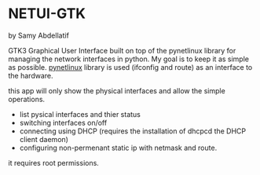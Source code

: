 # NETUI-GTK
by Samy Abdellatif

GTK3 Graphical User Interface built on top of the pynetlinux library for managing the network interfaces in python. My goal is to keep it as simple as possible. [pynetlinux](https://pypi.org/project/pynetlinux/) library is used (ifconfig and route) as an interface to the hardware.

this app will only show the physical interfaces and allow the simple operations.

- list pysical interfaces and thier status
- switching interfaces on/off
- connecting using DHCP (requires the installation of dhcpcd the DHCP client daemon)
- configuring non-permenant static ip with netmask and route.

it requires root permissions.
